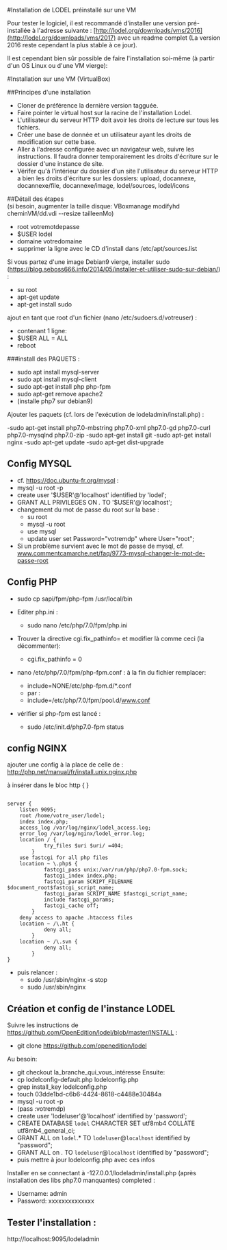 #Installation de LODEL préinstallé sur une VM  

Pour tester le logiciel, il est recommandé d'installer une version pré-installée à l'adresse suivante : [http://lodel.org/downloads/vms/2016](http://lodel.org/downloads/vms/2017) avec un readme complet (La version 2016 reste cependant la plus stable à ce jour).

Il est cependant bien sûr possible de faire l'installation soi-même (à partir d'un OS Linux ou d'une VM vierge):

#Installation sur une VM (VirtualBox)   

##Principes d'une installation  
- Cloner de préférence la dernière version tagguée.
- Faire pointer le virtual host sur la racine de l'installation Lodel.
- L'utilisateur du serveur HTTP doit avoir les droits de lecture sur tous les fichiers.
- Créer une base de donnée et un utilisateur ayant les droits de modification sur cette base.
- Aller à l'adresse configurée avec un navigateur web, suivre les instructions. Il faudra donner temporairement les droits d'écriture sur le dossier d'une instance de site.
- Vérifer qu'à l'intérieur du dossier d'un site l'utilisateur du serveur HTTP a bien les droits d'écriture sur les dossiers: upload, docannexe, docannexe/file, docannexe/image, lodel/sources, lodel/icons

##Détail des étapes  
(si besoin, augmenter la taille disque: VBoxmanage modifyhd cheminVM/dd.vdi --resize tailleenMo)

- root votremotdepasse
- $USER lodel
- domaine votredomaine
- supprimer la ligne avec le CD d'install dans /etc/apt/sources.list

Si vous partez d'une image Debian9 vierge, installer sudo (https://blog.seboss666.info/2014/05/installer-et-utiliser-sudo-sur-debian/) :

- su root
- apt-get update
- apt-get install sudo

ajout en tant que root d'un fichier (nano /etc/sudoers.d/votreuser) :

- contenant 1 ligne:
- $USER ALL = ALL
- reboot

###install des PAQUETS :  

- sudo apt install mysql-server
- sudo apt install mysql-client
- sudo apt-get install php php-fpm
- sudo apt-get remove apache2
- (installe php7 sur debian9)

Ajouter les paquets (cf. lors de l'exécution de lodeladmin/install.php) :

-sudo apt-get install php7.0-mbstring php7.0-xml php7.0-gd php7.0-curl php7.0-mysqlnd php7.0-zip
-sudo apt-get install git
-sudo apt-get install nginx
-sudo apt-get update
-sudo apt-get dist-upgrade

Config MYSQL  
------------

- cf. https://doc.ubuntu-fr.org/mysql :
- mysql -u root -p
- create user '$USER'@'localhost' identified by 'lodel';
- GRANT ALL PRIVILEGES ON *.* TO '$USER'@'localhost';
- changement du mot de passe du root sur la base :
	- su root
	- mysql -u root
	- use mysql
	- update user set Password="votremdp" where User="root";
- Si un problème survient avec le mot de passe de mysql, cf. www.commentcamarche.net/faq/9773-mysql-changer-le-mot-de-passe-root

Config PHP  
----------

- sudo cp sapi/fpm/php-fpm /usr/local/bin
- Editer php.ini :
	- sudo nano /etc/php/7.0/fpm/php.ini
- Trouver la directive cgi.fix_pathinfo= et modifier là comme ceci (la décommenter):
	- cgi.fix_pathinfo = 0

- nano /etc/php/7.0/fpm/php-fpm.conf : à la fin du fichier remplacer:
	- include=NONE/etc/php-fpm.d/*.conf  
	- par :
	- include=/etc/php/7.0/fpm/pool.d/www.conf
- vérifier si php-fpm est lancé :
	- sudo /etc/init.d/php7.0-fpm status

config NGINX  
------------

ajouter une config à la place de celle de : http://php.net/manual/fr/install.unix.nginx.php

à insérer dans le bloc http {   }
<pre><code>
server {
	listen 9095;
	root /home/votre_user/lodel;
	index index.php;
	access_log /var/log/nginx/lodel_access.log;
	error_log /var/log/nginx/lodel_error.log;
	location / {
			try_files $uri $uri/ =404;
		}
	use fastcgi for all php files
	location ~ \.php$ {
			fastcgi_pass unix:/var/run/php/php7.0-fpm.sock;
			fastcgi_index index.php;
			fastcgi_param SCRIPT_FILENAME $document_root$fastcgi_script_name;
			fastcgi_param SCRIPT_NAME $fastcgi_script_name;
			include fastcgi_params;
			fastcgi_cache off;
		}
	deny access to apache .htaccess files
	location ~ /\.ht {
			deny all;
		}
	location ~ /\.svn {
			deny all;
		}
}
</code></pre>

- puis relancer :
	- sudo /usr/sbin/nginx -s stop
	- sudo /usr/sbin/nginx

Création et config de l'instance LODEL  
--------------------------------------

Suivre les instructions de https://github.com/OpenEdition/lodel/blob/master/INSTALL :
- git clone https://github.com/openedition/lodel

Au besoin: 
- git checkout la_branche_qui_vous_intéresse
Ensuite:
- cp lodelconfig-default.php lodelconfig.php
- grep install_key lodelconfig.php
- touch 03dde1bd-c6b6-4424-8618-c4488e30484a
- mysql -u root -p
- (pass :votremdp)
- create user 'lodeluser'@'localhost' identified by 'password';
- CREATE DATABASE `lodel` CHARACTER SET utf8mb4 COLLATE utf8mb4_general_ci;
- GRANT ALL on `lodel`.* TO `lodeluser`@`localhost` identified by "password";
- GRANT ALL on *.* TO `lodeluser`@`localhost` identified by "password";
- puis mettre à jour lodelconfig.php avec ces infos

Installer en se connectant à -127.0.0.1/lodeladmin/install.php (après installation des libs php7.0 manquantes) completed :

- Username: admin
- Password: xxxxxxxxxxxxxx

Tester l'installation :
-----------------------

http://localhost:9095/lodeladmin
